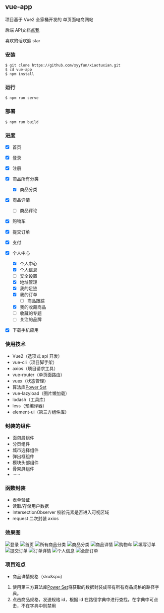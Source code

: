 <p align="center">
	<a href="https://github.com/vuejs/vue"><img src="https://img.shields.io/badge/vue-v2.6.14-blue" alt=""></a>
	<a href="https://github.com/axios/axios"><img src="https://img.shields.io/badge/axios-v1.3.3-blue" alt=""></a>
	<a href="https://github.com/lodash/lodash"><img src="https://img.shields.io/badge/lodash-4.17.21-blue" alt=""></a>
	<a href="https://github.com/ElemeFE/element-ui"><img src="https://img.shields.io/badge/element-2.15.13-green" alt=""></a>
	<a href="https://github.com/hilongjw/vue-lazyload"><img src="https://img.shields.io/badge/vue--lazyload-v1.3.3-orange" alt=""></a>
</p>

## vue-app

项目基于 Vue2 全家桶开发的 单页面电商网站

后端 API文档[点我](http://zhoushugang.gitee.io/erabbit-client-pc-document/api.html)

喜欢的话欢迎 star

### 安装

```
$ git clone https://github.com/xyyfun/xiaotuxian.git
$ cd vue-app
$ npm install
```

### 运行

```
$ npm run serve
```

### 部署

```
$ npm run build
```

### 进度

- [x] 首页
- [x] 登录
- [x] 注册
- [x] 商品所有分类

  - [x] 商品分类

- [x] 商品详情
  - [ ] 商品评论
- [x] 购物车
- [x] 提交订单
- [x] 支付
- [x] 个人中心
  - [x] 个人中心
  - [x] 个人信息
  - [ ] 安全设置
  - [x] 地址管理
  - [x] 我的足迹
  - [x] 我的订单
    - [ ] 商品跟踪 
  - [x] 我的收藏商品
  - [ ] 收藏的专题
  - [ ] 关注的品牌
- [x] 下载手机应用

### 使用技术

- Vue2（选项式 api 开发）
- vue-cli（项目脚手架）
- axios（项目请求工具）
- vue-router（单页面路由）
- vuex（状态管理）
- 算法库[Power Set](https://github.com/zhousg/javascript-algorithms/tree/master/src/algorithms/sets/power-set)
- vue-lazyload（图片懒加载）
- lodash（工具库）
- less（预编译器）
- element-ui（第三方组件库）

### 封装的组件

- 面包屑组件
- 分页组件
- 城市选择组件
- 弹出框组件
- 模块头部组件
- 骨架屏组件
- ‧‧‧‧‧‧

### 函数封装

- 表单验证
- 读取/存储用户数据
- IntersectionObserver 校验元素是否进入可视区域
- request 二次封装 axios

### 效果图

![登录](./images/uTools_1681487364954.png)
![首页](./images/uTools_1681487398784.png)
![所有商品分类](./images/uTools_1681487421945.png)
![商品分类](./images/uTools_1681487455273.png)
![商品详情](./images/uTools_1681487508393.png)
![购物车](./images/uTools_1681487537178.png)
![填写订单](./images/uTools_1681487557055.png)
![提交订单](./images/uTools_1681487570840.png)
![订单详情](./images/uTools_1681487587514.png)
![个人信息](./images/uTools_1681487649022.png)
![全部订单](./images/uTools_1681487667260.png)

### 项目难点

- 商品详情规格（sku&spu）

1. 使用第三方算法库[Power Set](https://github.com/zhousg/javascript-algorithms/tree/master/src/algorithms/sets/power-set)将获取的数据封装成带有所有商品规格的路径字典。
2. 点击商品规格，发送规格 id，根据 id 在路径字典中进行查找，在字典中可点击，不在字典中则禁用
